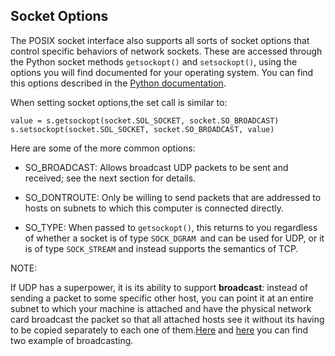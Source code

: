## Socket Options

The POSIX socket interface also supports all sorts of socket options that control specific behaviors of
network sockets. These are accessed through the Python socket methods `getsockopt()` and `setsockopt()`,
using the options you will find documented for your operating system.
You can find this options described in the [Python documentation](https://docs.python.org/2/library/socket.html).

When setting socket options,the set call is similar to:
```
value = s.getsockopt(socket.SOL_SOCKET, socket.SO_BROADCAST)
s.setsockopt(socket.SOL_SOCKET, socket.SO_BROADCAST, value)
```
 Here are some of the more common options:

- SO_BROADCAST: Allows broadcast UDP packets to be sent and received; see the next
section for details.


- SO_DONTROUTE: Only be willing to send packets that are addressed to hosts on
subnets to which this computer is connected directly.


- SO_TYPE: When passed to `getsockopt()`, this returns to you regardless of whether a
socket is of type `SOCK_DGRAM `and can be used for UDP, or it is of type `SOCK_STREAM`
and instead supports the semantics of TCP.

NOTE:

If UDP has a superpower, it is its ability to support **broadcast**: instead of sending a packet to some
specific other host, you can point it at an entire subnet to which your machine is attached and have the
physical network card broadcast the packet so that all attached hosts see it without its having to be
copied separately to each one of them.[Here](http://svn.python.org/projects/python/branches/pep-0384/Demo/sockets/broadcast.py) and [here](https://github.com/misheska/foundations-of-python-network-programming/blob/master/python2/02/udp_broadcast.py) you can find two example of broadcasting.
